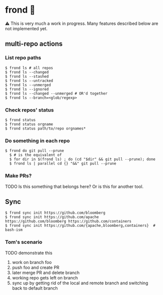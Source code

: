 <!--
SPDX-FileCopyrightText: 2020 Michael Seplowitz
SPDX-License-Identifier: MIT
-->

# frond :palm_tree:

:warning: This is very much a work in progress. Many features described below
are not implemented yet.

## multi-repo actions

### List repo paths

```console
$ frond ls # all repos
$ frond ls --changed
$ frond ls --stashed
$ frond ls --untracked
$ frond ls --unmerged
$ frond ls --ignored
$ frond ls --changed --unmerged # OR'd together
$ frond ls --branch=<glob/regexp>
```

### Check repos' status

```console
$ frond status
$ frond status orgname
$ frond status path/to/repo orgnames*
```

### Do something in each repo

```console
$ frond do git pull --prune
  $ # is the equivalent of
  $ for dir in $(frond ls) ; do (cd "$dir" && git pull --prune); done
  $ frond ls | parallel cd {} "&&" git pull --prune
```

### Make PRs?

TODO Is this something that belongs here? Or is this for another tool.

## Sync

```console
$ frond sync init https://github.com/bloomberg
$ frond sync init https://github.com/apache https://github.com/bloomberg https://github.com/containers
$ frond sync init https://github.com/{apache,bloomberg,containers}  # bash-ism
```

### Tom's scenario

TODO demonstrate this

1. work on branch foo
2. push foo and create PR
3. later merge PR and delete branch
4. working repo gets left on branch
5. sync up by getting rid of the local and remote branch and switching back to
   default branch
